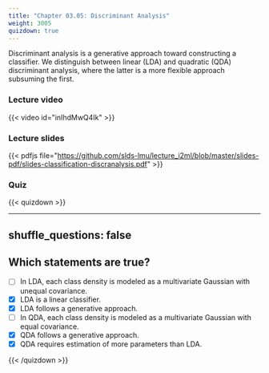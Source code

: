 ```yaml
---
title: "Chapter 03.05: Discriminant Analysis"
weight: 3005
quizdown: true
---
```

Discriminant analysis is a generative approach toward constructing a classifier. We distinguish between linear (LDA) and quadratic (QDA) discriminant analysis, where the latter is a more flexible approach subsuming the first.

<!--more-->

### Lecture video 

{{< video id="inIhdMwQ4Ik" >}}

### Lecture slides

{{< pdfjs file="https://github.com/slds-lmu/lecture_i2ml/blob/master/slides-pdf/slides-classification-discranalysis.pdf" >}}

### Quiz

{{< quizdown >}}

---
shuffle_questions: false
---

## Which statements are true? 

- [ ] In LDA, each class density is modeled as a multivariate Gaussian with unequal covariance.
- [x] LDA is a linear classifier.
- [x] LDA follows a generative approach.
- [ ] In QDA, each class density is modeled as a multivariate Gaussian with equal covariance.
- [x] QDA follows a generative approach.
- [x] QDA requires estimation of more parameters than LDA.

{{< /quizdown >}}